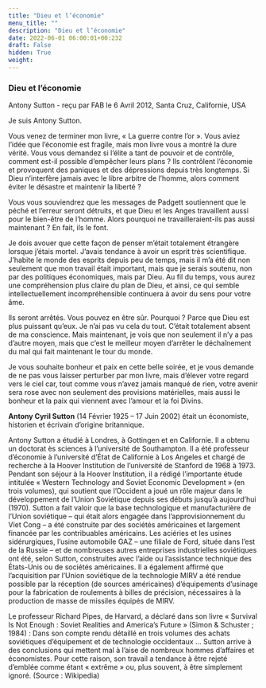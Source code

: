 ```yaml
---
title: "Dieu et l’économie"
menu_title: ""
description: "Dieu et l’économie"
date: 2022-06-01 06:00:01+00:232
draft: False
hidden: True
weight:
---
```

### Dieu et l’économie

Antony Sutton - reçu par FAB le 6 Avril 2012, Santa Cruz, Californie, USA


Je suis Antony Sutton.

Vous venez de terminer mon livre, « La guerre contre l’or ». Vous aviez l’idée que l’économie est fragile, mais mon livre vous a montré la dure vérité. Vous vous demandez si l’élite a tant de pouvoir et de contrôle, comment est-il possible d’empêcher leurs plans ? Ils contrôlent l’économie et provoquent des paniques et des dépressions depuis très longtemps. Si Dieu n’interfère jamais avec le libre arbitre de l’homme, alors comment éviter le désastre et maintenir la liberté ?

Vous vous souviendrez que les messages de Padgett soutiennent que le péché et l’erreur seront détruits, et que Dieu et les Anges travaillent aussi pour le bien-être de l’homme. Alors pourquoi ne travailleraient-ils pas aussi maintenant ? En fait, ils le font.

Je dois avouer que cette façon de penser m’était totalement étrangère lorsque j’étais mortel. J’avais tendance à avoir un esprit très scientifique. J’habite le monde des esprits depuis peu de temps, mais il m’a été dit non seulement que mon travail était important, mais que je serais soutenu, non par des politiques économiques, mais par Dieu. Au fil du temps, vous aurez une compréhension plus claire du plan de Dieu, et ainsi, ce qui semble intellectuellement incompréhensible continuera à avoir du sens pour votre âme.

Ils seront arrêtés. Vous pouvez en être sûr. Pourquoi ? Parce que Dieu est plus puissant qu’eux. Je n’ai pas vu cela du tout. C’était totalement absent de ma conscience. Mais maintenant, je vois que non seulement il n’y a pas d’autre moyen, mais que c’est le meilleur moyen d’arrêter le déchaînement du mal qui fait maintenant le tour du monde.

Je vous souhaite bonheur et paix en cette belle soirée, et je vous demande de ne pas vous laisser perturber par mon livre, mais d’élever votre regard vers le ciel car, tout comme vous n’avez jamais manqué de rien, votre avenir sera rose avec non seulement des provisions matérielles, mais aussi le bonheur et la paix qui viennent avec l’amour et la foi Divins.

**Antony Cyril Sutton** (14 Février 1925 – 17 Juin 2002) était un économiste, historien et écrivain d’origine britannique.

Antony Sutton a étudié à Londres, à Gottingen et en Californie. Il a obtenu un doctorat ès sciences à l’université de Southampton. Il a été professeur d’économie à l’université d’État de Californie à Los Angeles et chargé de recherche à la Hoover Institution de l’université de Stanford de 1968 à 1973. Pendant son séjour à la Hoover Institution, il a rédigé l’importante étude intitulée « Western Technology and Soviet Economic Development » (en trois volumes), qui soutient que l’Occident a joué un rôle majeur dans le développement de l’Union Soviétique depuis ses débuts jusqu’à aujourd’hui (1970). Sutton a fait valoir que la base technologique et manufacturière de l’Union soviétique – qui était alors engagée dans l’approvisionnement du Viet Cong – a été construite par des sociétés américaines et largement financée par les contribuables américains. Les aciéries et les usines sidérurgiques, l’usine automobile GAZ – une filiale de Ford, située dans l’est de la Russie – et de nombreuses autres entreprises industrielles soviétiques ont été, selon Sutton, construites avec l’aide ou l’assistance technique des États-Unis ou de sociétés américaines. Il a également affirmé que l’acquisition par l’Union soviétique de la technologie MIRV a été rendue possible par la réception (de sources américaines) d’équipements d’usinage pour la fabrication de roulements à billes de précision, nécessaires à la production de masse de missiles équipés de MIRV.

Le professeur Richard Pipes, de Harvard, a déclaré dans son livre « Survival Is Not Enough : Soviet Realities and America’s Future » (Simon & Schuster ; 1984) : Dans son compte rendu détaillé en trois volumes des achats soviétiques d’équipement et de technologie occidentaux … Sutton arrive à des conclusions qui mettent mal à l’aise de nombreux hommes d’affaires et économistes. Pour cette raison, son travail a tendance à être rejeté d’emblée comme étant « extrême » ou, plus souvent, à être simplement ignoré. (Source : Wikipedia)
